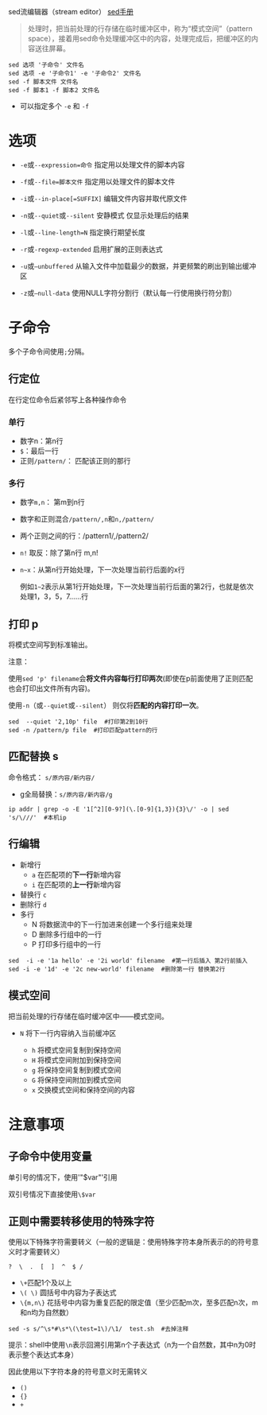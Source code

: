 sed流编辑器（stream editor） [sed手册](http://www.gnu.org/software/sed/manual/sed.html)

> 处理时，把当前处理的行存储在临时缓冲区中，称为“模式空间”（pattern space），接着用sed命令处理缓冲区中的内容，处理完成后，把缓冲区的内容送往屏幕。

```shell
sed 选项 '子命令' 文件名
sed 选项 -e '子命令1' -e '子命令2' 文件名
sed -f 脚本文件 文件名
sed -f 脚本1 -f 脚本2 文件名
```

- 可以指定多个 `-e` 和 `-f`

# 选项

- `-e`或`--expression=命令`  指定用以处理文件的脚本内容
- `-f`或`--file=脚本文件`  指定用以处理文件的脚本文件


- `-i`或`--in-place[=SUFFIX]` 编辑文件内容并取代原文件
- `-n`或`--quiet`或`--silent` 安静模式 仅显示处理后的结果
- `-l`或`--line-length=N`   指定换行期望长度
- `-r`或`-regexp-extended`  启用扩展的正则表达式
- `-u`或`–unbuffered`  从输入文件中加载最少的数据，并更频繁的刷出到输出缓冲区
- `-z`或`–null-data`  使用NULL字符分割行（默认每一行使用换行符分割）

# 子命令

多个子命令间使用`;`分隔。

## 行定位

在行定位命令后紧邻写上各种操作命令

### 单行

- 数字n：第n行
- `$`：最后一行
- 正则`/pattern/`： 匹配该正则的那行

### 多行

- 数字`m,n`：  第m到n行

- 数字和正则混合`/pattern/,n`和`n,/pattern/`

- 两个正则之间的行：/pattern1/,/pattern2/

- `n!`  取反：除了第n行  m,n!

- `n~x`：从第n行开始处理，下一次处理当前行后面的x行

  例如`1~2`表示从第1行开始处理，下一次处理当前行后面的第2行，也就是依次处理1，3，5，7……行

## 打印 p

将模式空间写到标准输出。

注意：

使用`sed 'p' filename`会**将文件内容每行打印两次**(即使在p前面使用了正则匹配也会打印出文件所有内容)。

使用`-n`（或`--quiet`或`--silent`） 则仅将**匹配的内容打印一次**。

```shell
sed  --quiet '2,10p' file  #打印第2到10行
sed -n /pattern/p file  #打印匹配pattern的行
```

## 匹配替换 s

命令格式： `s/原内容/新内容/`

- g全局替换：`s/原内容/新内容/g`

```shell
ip addr | grep -o -E '1[^2][0-9?](\.[0-9]{1,3}){3}\/' -o | sed 's/\///'  #本机ip
```
## 行编辑

- 新增行
  - `a`  在匹配项的**下一行**新增内容
  - `i`   在匹配项的**上一行**新增内容
- 替换行  `c`
- 删除行  `d`
- 多行
  - N  将数据流中的下一行加进来创建一个多行组来处理
  - D  删除多行组中的一行
  - P  打印多行组中的一行

```shell
sed  -i -e '1a hello' -e '2i world' filename  #第一行后插入 第2行前插入
sed -i -e '1d' -e '2c new-world' filename  #删除第一行 替换第2行
```

## 模式空间

  把当前处理的行存储在临时缓冲区中——模式空间。

- `N`  将下一行内容纳入当前缓冲区


  - `h`  将模式空间复制到保持空间
  - `H`  将模式空间附加到保持空间
  - `g`  将保持空间复制到模式空间
  - `G`  将保持空间附加到模式空间
  - `x`  交换模式空间和保持空间的内容

# 注意事项

## 子命令中使用变量

单引号的情况下，使用'"$var"'引用

双引号情况下直接使用`\$var`

## 正则中需要转移使用的特殊字符

使用以下特殊字符需要转义（一般的逻辑是：使用特殊字符本身所表示的的符号意义时才需要转义）

`?  \  .  [  ]  ^  $ /`

- `\+`匹配1个及以上
-  `\( \)` 圆括号中内容为子表达式
- `\{m,n\}` 花括号中内容为重复匹配的限定值（至少匹配m次，至多匹配n次，m和n均为自然数）

```shell
sed -s s/^\s*#\s*\(\test=1\)/\1/  test.sh  #去掉注释
```

提示：shell中使用`\n`表示回溯引用第n个子表达式（n为一个自然数，其中n为0时表示整个表达式本身）

因此使用以下字符本身的符号意义时无需转义

- `()`
- `{}`
- `+`

